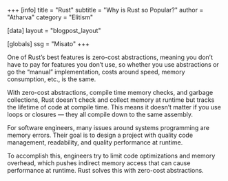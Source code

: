 +++
[info]
title = "Rust"
subtitle = "Why is Rust so Popular?"
author = "Atharva"
category = "Elitism"

[data]
layout = "blogpost_layout"

[globals]
ssg = "Misato"
+++

One of Rust’s best features is zero-cost abstractions, meaning you don’t have to pay for features you don’t use, so whether you use abstractions or go the “manual” implementation, costs around speed, memory consumption, etc., is the same.

With zero-cost abstractions, compile time memory checks, and garbage collections, Rust doesn’t check and collect memory at runtime but tracks the lifetime of code at compile time. This means it doesn’t matter if you use loops or closures — they all compile down to the same assembly.

For software engineers, many issues around systems programming are memory errors. Their goal is to design a project with quality code management, readability, and quality performance at runtime.

To accomplish this, engineers try to limit code optimizations and memory overhead, which pushes indirect memory access that can cause performance at runtime. Rust solves this with zero-cost abstractions.